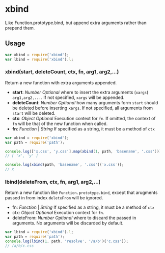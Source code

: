 # xbind

Like Function.prototype.bind, but append extra arguments rather than prepend them.

## Usage

```javascript
var xbind = require('xbind');
var lbind = require('xbind').l;
```

### xbind(start, deleteCount, ctx, fn, arg1, arg2,...)

Return a new function with extra arguments appended.

* **start**: *Number* *Optional* where to insert the extra arguments (`xargs`) `arg1,arg2,...`. If not specified, `xargs` will be appended.
* **deleteCount**: *Number* *Optional* how many arguments form `start` should be deleted before inserting `xargs`. If not specified, all arguments from `start` will be deleted.
* **ctx**: *Object* *Optional* Execution context for `fn`. If omitted, the context of `fn` will be that of the new function when called.
* **fn**: *Function* | *String* If specified as a string, it must be a method of `ctx`


```javascript
var xbind = require('xbind');
var path = require('path');

console.log(['x.css', 'y.css'].map(xbind(1, path, 'basename', '.css')));
// [ 'x', 'y' ]

console.log(xbind(path, 'basename', '.css')('x.css'));
// x

```


### lbind(deleteFrom, ctx, fn, arg1, arg2,...)
Return a new function like `Function.prototype.bind`, except that arugments passed in from index `deleteFrom` will be ignored.

* fn: *Function* | *String* If specified as a string, it must be a method of `ctx`
* ctx: *Object* *Optional* Execution context for `fn`.
* deleteFrom: *Number* *Optional* where to discard the passed in arguments. No arguments will be discarded by default.

```javascript
var lbind = require('xbind').l;
var path = require('path');
console.log(lbind(1, path, 'resolve', '/a/b')('c.css'));
// /a/b/c.css

```
